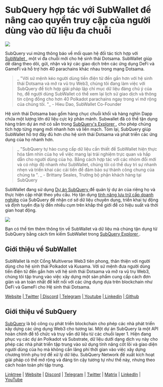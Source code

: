 # SubQuery hợp tác với SubWallet để nâng cao quyền truy cập của người dùng vào dữ liệu đa chuỗi

![](https://miro.medium.com/max/1400/0*WrTfOuh_9W9uOs_s)

SubQuery vui mừng thông báo về mối quan hệ đối tác tích hợp với [ SubWallet ](https://subwallet.app/), một ví đa chuỗi mới cho hệ sinh thái Dotsama. SubWallet giúp dễ dàng theo dõi, gửi, nhận và ký các giao dịch trên các ứng dụng DeFi và GameFi và hỗ trợ hơn 40 parachains khác nhau trong mạng Dotsama.

> _ "Với sứ mệnh kéo người dùng tiền điện tử đến gần hơn với hệ sinh thái Dotsama và mở ra vũ trụ Web3, chúng tôi đang làm việc với SubQuery để tích hợp giải pháp lập chỉ mục dữ liệu đáng chú ý của họ, để người dùng SubWallet có thể xem lại lịch sử giao dịch và thông tin cộng đồng cho hơn 40 Polkadot parachains ngay trong ví mở rộng của chúng tôi. "_ - Hieu Dao, SubWallet Co-Founder

Hệ sinh thái Dotsama bao gồm hàng chục chuỗi khối và hàng nghìn Dapp chứa một lượng lớn dữ liệu cực kỳ phân mảnh. Subwallet đã có thể tận dụng hàng trăm dự án mở có sẵn trong [ SubQuery's Explorer ](https://explorer.subquery.network/), cho phép chúng tích hợp từng mạng mới nhanh hơn và liền mạch. Tóm lại, SubQuery giúp SubWallet hỗ trợ đầy đủ hơn cho hệ sinh thái Dotsama và phát triển các ứng dụng của họ nhanh hơn.

> _ "SubQuery tự hào cung cấp dữ liệu cần thiết để SubWallet hiện thực hóa tầm nhìn của họ về việc mang lại trải nghiệm trực quan và hấp dẫn cho người dùng của họ. Bằng cách hợp tác với các nhóm đổi mới và có nhịp độ nhanh như SubWallet, chúng tôi có thể duy trì sự nhanh nhẹn và triển khai các cải tiến để đảm bảo sự thành công chung của chúng ta ". _ - Brittany Seales, Trưởng bộ phận khách hàng tại SubQuery

SubWallet đang sử dụng [ Dự án SubQuery ](https://project.subquery.network/) để quản lý dự án của riêng họ và thực hiện cập nhật theo yêu cầu. Họ tận dụng [ tính năng lưu trữ cấp doanh nghiệp](../blogs/20211228-enterprise-hosted.md) của SubQuery để nhận cơ sở dữ liệu chuyên dụng, triển khai tự động và định tuyến địa lý đến nhiều cụm trên khắp thế giới để có hiệu suất và thời gian hoạt động.

![](https://miro.medium.com/max/1400/0*2veb8l0E6zpyhhNB)

Bạn có thể tìm thêm thông tin về SubWallet và dữ liệu mà chúng tận dụng từ SubQuery bằng cách tìm kiếm SubWallet trong [ SubQuery Explorer ](https://explorer.subquery.network/).

## Giới thiệu về SubWallet

SubWallet là một Cổng Multiverse Web3 tiên phong, thân thiện với người dùng cho hệ sinh thái Polkadot và Kusama. Với sứ mệnh đưa người dùng tiền điện tử đến gần hơn với hệ sinh thái Dotsama và mở ra vũ trụ Web3, chúng tôi tập trung vào việc xây dựng một sản phẩm cung cấp cách đơn giản và an toàn nhất để kết nối với các ứng dụng dựa trên blockchain như DeFi và GameFi cho Hệ sinh thái Dotsama.

[Website](https://subwallet.app/) |[ Twitter](https://twitter.com/subwalletapp) |[ Discord](https://discord.gg/eDdVzF8ynJ) |[ Telegram](https://t.me/subwallet) |[ Youtube](https://www.youtube.com/channel/UC5XYLzQ1G077kUb7guZEMdA) |[ Linkedin](https://www.linkedin.com/company/subwallet/) |[ Github](https://github.com/Koniverse)

## Giới thiệu về SubQuery

[SubQuery](https://subquery.network) là bộ công cụ phát triển blockchain cho phép các nhà phát triển xây dựng các ứng dụng Web3 cho tương lai. Một dự án SubQuery là một API hoàn chỉnh để tổ chức và truy vấn dữ liệu từ các chuỗi layer 1. Hiện đang phục vụ các dự án Polkadot và Substrate, dữ liệu dưới dạng dịch vụ này cho phép các nhà phát triển tập trung vào sử dụng tính năng cốt lõi và giao diện người dùng của họ mà không cần lãng phí thời gian vào việc xây dựng chương trình phụ trợ để xử lý dữ liệu. SubQuery Network đề xuất kích hoạt giải pháp có thể mở rộng và đáng tin cậy tương tự như thế này, nhưng theo cách hoàn toàn phi tập trung.

​​[Linktree](https://linktr.ee/subquerynetwork) | [Website](https://subquery.network/) | [Discord](https://discord.com/invite/78zg8aBSMG) | [Telegram](https://t.me/subquerynetwork) | [Twitter](https://twitter.com/subquerynetwork) | [Matrix](https://matrix.to/#/#subquery:matrix.org) | [LinkedIn](https://www.linkedin.com/company/subquery) | [YouTube](https://www.youtube.com/channel/UCi1a6NUUjegcLHDFLr7CqLw)
